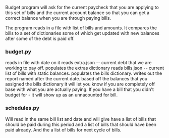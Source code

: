 Budget program will ask for the current paycheck that you are applying to this set of bills and the current account balance so that you can get a correct balance when you are through paying bills.

The program reads in a file with list of bills and amounts. It compares the bills to a set of dictionaries some of which get updated with new balances after some of the debt is paid off.

### budget.py 
  reads in file with date on it
  reads extra.json -- current debt that we are working to pay off. populates the extras dictionary
  reads bills.json -- current list of bills with static balances. populates the bills dictionary.
  writes out the report named after the current date.
  based off the balances that you assigned the bills dictionary it will let you know if you are completely off base with what you are actually paying.
  If you have a bill that you didn't budget for - it will show up as an unnacounted for bill.
### schedules.py
  Will read in the same bill list and date and will give have a list of bills that should be paid during this period and a list of bills that should have been paid already. And the a list of bills for next cycle of bills. 
